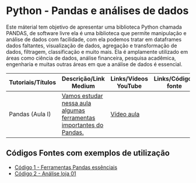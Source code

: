 # Python - Pandas e análises de dados
Este máterial tem objetivo de apresentar uma biblioteca Python chamada PANDAS, de software livre ela é uma biblioteca que permite manipulação e análise de dados com facilidade, com ela podemos tratar em dataframes dados faltantes, visualização de dados, agregação e transformação de dados, filtragem, classificação e muito mais. Ela é amplamente utilizado em áreas como ciência de dados, análise financeira, pesquisa acadêmica, engenharia e muitas outras áreas em que a análise de dados é essencial.

| Tutoriais/Títulos    | Descrição/Link Medium  | Links/Vídeos YouTube | Links/Códigos fonte |
| --- | --- | --- | --- |
| Pandas (Aula I) | [Vamos estudar nessa aula algumas ferramentas importantes do Pandas.](https://medium.com/@dev.daniel.amorim/python-pandas-24ab58577de5) | [Vídeo aula](https://youtu.be/wQ1ea-3BZhA) | []() |

## Códigos Fontes com exemplos de utilização

* [Código 1 - Ferramentas Pandas essênciais](https://github.com/dev-daniel-amorim/Analise_de_dados-Ferramentas/blob/main/Pandas%20essenciais.ipynb)
* [Código 2 - Análise loja 01](https://github.com/dev-daniel-amorim/Analise_de_dados-Ferramentas/blob/main/An%C3%A1lise%20de%20dados%20(pandas).ipynb)

